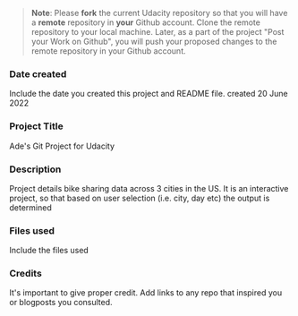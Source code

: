 >**Note**: Please **fork** the current Udacity repository so that you will have a **remote** repository in **your** Github account. Clone the remote repository to your local machine. Later, as a part of the project "Post your Work on Github", you will push your proposed changes to the remote repository in your Github account.

### Date created
Include the date you created this project and README file.
created 20 June 2022

### Project Title
Ade's Git Project for Udacity

### Description
Project details bike sharing data across 3 cities in the US. It is an interactive project, so that based on user selection (i.e. city, day etc) the output is determined  

### Files used
Include the files used

### Credits
It's important to give proper credit. Add links to any repo that inspired you or blogposts you consulted.
